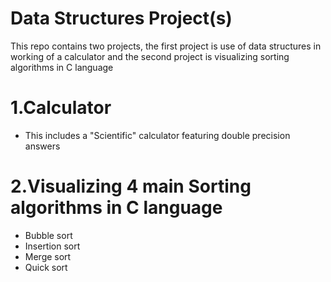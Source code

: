 # Data Structures Project(s)
This repo contains two projects,
 the first project is use of data structures in working of a calculator and 
 the second project is visualizing sorting algorithms in C language
 
# 1.Calculator
- This includes a "Scientific" calculator featuring double precision answers
# 2.Visualizing 4 main Sorting algorithms in C language
- Bubble sort
- Insertion sort
- Merge sort
- Quick sort

